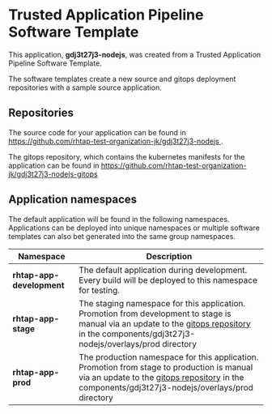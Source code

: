 # Trusted Application Pipeline Software Template

This application, **gdj3t27j3-nodejs**, was created from a Trusted Application Pipeline Software Template.

The software templates create a new source and gitops deployment repositories with a sample source application. 

## Repositories

The source code for your application can be found in [https://github.com/rhtap-test-organization-jk/gdj3t27j3-nodejs ](https://github.com/rhtap-test-organization-jk/gdj3t27j3-nodejs ).
 
The gitops repository, which contains the kubernetes manifests for the application can be found in 
[https://github.com/rhtap-test-organization-jk/gdj3t27j3-nodejs-gitops ](https://github.com/rhtap-test-organization-jk/gdj3t27j3-nodejs-gitops ) 

## Application namespaces 

The default application will be found in the following namespaces. Applications can be deployed into unique namespaces or multiple software templates can also bet generated into the same group namespaces.  

|  Namespace   |  Description   |  
| -------- | -------- |   
| **rhtap-app-development** | The default application during development. Every build will be deployed to this namespace for testing. | 
| **rhtap-app-stage** | The staging namespace for this application. Promotion from development to stage is manual via an update to the [gitops repository](https://github.com/rhtap-test-organization-jk/gdj3t27j3-nodejs-gitops ) in the components/gdj3t27j3-nodejs/overlays/prod directory |  
| **rhtap-app-prod** | The production namespace for this application. Promotion from stage to production is manual via an update to the [gitops repository](https://github.com/rhtap-test-organization-jk/gdj3t27j3-nodejs-gitops ) in the components/gdj3t27j3-nodejs/overlays/prod directory | 